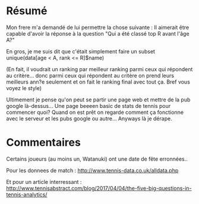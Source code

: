 # Résumé

Mon frere m'a demandé de lui permettre la chose suivante :
Il aimerait être capable d'avoir la réponse à la question "Qui a été classé top R avant l'âge A?"

En gros, je me suis dit que c'était simplement faire un subset unique(data[age < A, rank <= R]$name)

(En fait, il voudrait un ranking par meilleur ranking parmi ceux qui répondent au critère...
donc parmi ceux qui répondent au critère on prend leurs meilleurs ann?e seulement et on fait le
ranking final avec tout ça. Bref vous voyez le style)

Ultimement je pense qu'on peut se partir une page web et mettre de la pub google là-dessus...
Une page beeeen basic de stats de tennis pour commencer quoi? Quand on est prêt on regarde comment
ça fonctionne avec le serveur et les pubs google ou autre... Anyways là je dérape.






# Commentaires

Certains joueurs (au moins un, Watanuki) ont une date de fête erronnées..



Pour les donnees de match : http://www.tennis-data.co.uk/alldata.php

Et pour un article interressant : http://www.tennisabstract.com/blog/2017/04/04/the-five-big-questions-in-tennis-analytics/
